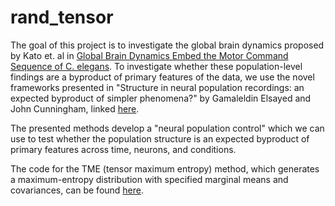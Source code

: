 # rand_tensor

The goal of this project is to investigate the global brain dynamics proposed by Kato et. al in [Global Brain Dynamics Embed the Motor
Command Sequence of C. elegans](https://www.sciencedirect.com/science/article/pii/S0092867415011964?via%3Dihub). 
To investigate whether these population-level findings are a byproduct of primary features of the data, we use the novel frameworks presented in "Structure in neural population recordings: an expected
byproduct of simpler phenomena?" by Gamaleldin Elsayed and John Cunningham, linked [here](http://stat.columbia.edu/~cunningham/pdf/ElsayedNN2017.pdf).

The presented methods develop a "neural population control" which we can use to test whether the population structure is an expected byproduct of primary features across time, neurons, and conditions.

The code for the TME (tensor maximum entropy) method, which generates a maximum-entropy distribution with specified marginal means and covariances, can be found [here](https://github.com/gamaleldin/rand_tensor).



